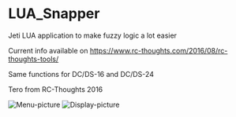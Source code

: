 # LUA_Snapper
Jeti LUA application to make fuzzy logic a lot easier 

Current info available on https://www.rc-thoughts.com/2016/08/rc-thoughts-tools/

Same functions for DC/DS-16 and DC/DS-24

Tero from RC-Thoughts 2016

![Menu-picture](https://www.rc-thoughts.com/wp-content/uploads/2016/09/snapper_01.png) ![Display-picture](https://www.rc-thoughts.com/wp-content/uploads/2016/09/snapper_02.png)
